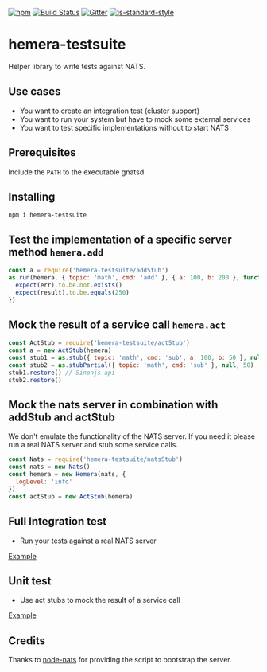 [![npm](https://img.shields.io/npm/v/hemera-testsuite.svg?maxAge=3600)](https://github.com/hemerajs/hemera-testsuite)
[![Build Status](https://travis-ci.org/hemerajs/hemera-testsuite.svg?branch=master)](https://travis-ci.org/hemerajs/hemera-testsuite)
[![Gitter](https://img.shields.io/gitter/room/nwjs/nw.js.svg)](https://gitter.im/hemerajs/hemera)
[![js-standard-style](https://img.shields.io/badge/code%20style-standard-brightgreen.svg)](http://standardjs.com)

# hemera-testsuite
Helper library to write tests against NATS.

## Use cases

- You want to create an integration test (cluster support)
- You want to run your system but have to mock some external services
- You want to test specific implementations without to start NATS

## Prerequisites

Include the `PATH` to the executable gnatsd.

## Installing

```
npm i hemera-testsuite
```

## Test the implementation of a specific server method `hemera.add`
```js
const a = require('hemera-testsuite/addStub')
as.run(hemera, { topic: 'math', cmd: 'add' }, { a: 100, b: 200 }, function (err, result) {
  expect(err).to.be.not.exists()
  expect(result).to.be.equals(250)
})
```

## Mock the result of a service call `hemera.act`
```js
const ActStub = require('hemera-testsuite/actStub')
const a = new ActStub(hemera)
const stub1 = as.stub({ topic: 'math', cmd: 'sub', a: 100, b: 50 }, null, 50)
const stub2 = as.stubPartial({ topic: 'math', cmd: 'sub' }, null, 50)
stub1.restore() // Sinonjs api
stub2.restore()
```

## Mock the nats server in combination with addStub and actStub
We don't emulate the functionality of the NATS server. If you need it please run a real NATS server and stub some service calls.
```js
const Nats = require('hemera-testsuite/natsStub')
const nats = new Nats()
const hemera = new Hemera(nats, {
  logLevel: 'info'
})
const actStub = new ActStub(hemera)
```

## Full Integration test

- Run your tests against a real NATS server

[Example](https://github.com/hemerajs/hemera/blob/master/test/hemera/index.spec.js)

## Unit test

- Use act stubs to mock the result of a service call

[Example](https://github.com/hemerajs/hemera/blob/master/examples/testing/unittest.js)

## Credits
Thanks to [node-nats](https://github.com/nats-io/node-nats) for providing the script to bootstrap the server.
